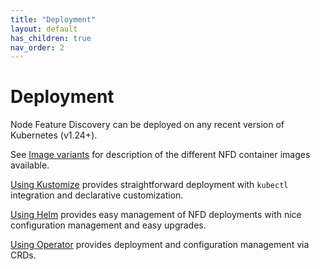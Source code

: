 ```yaml
---
title: "Deployment"
layout: default
has_children: true
nav_order: 2
---
```


# Deployment

Node Feature Discovery can be deployed on any recent version of Kubernetes
(v1.24+).

See [Image variants](image-variants.md) for description of the different NFD
container images available.

[Using Kustomize](kustomize.md) provides straightforward deployment with
`kubectl` integration and declarative customization.

[Using Helm](helm.md) provides easy management of NFD deployments with nice
configuration management and easy upgrades.

[Using Operator](operator.md) provides deployment and configuration management via
CRDs.

